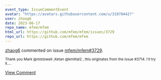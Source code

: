 ```yaml
---
event_type: IssueCommentEvent
avatar: "https://avatars.githubusercontent.com/u/31978442?"
user: zhaog6
date: 2023-06-17
repo_name: mfem/mfem
html_url: https://github.com/mfem/mfem/issues/3729
repo_url: https://github.com/mfem/mfem
---
```


<a href='https://github.com/zhaog6' target='_blank'>zhaog6</a> commented on issue <a href='https://github.com/mfem/mfem/issues/3729' target='_blank'>mfem/mfem#3729</a>.

<small>Thank you Mark @mlstowell ,Ketan @kmittal2 , this originates from the issue #3714. I'll try it....</small>

<a href='https://github.com/mfem/mfem/issues/3729' target='_blank'>View Comment</a>